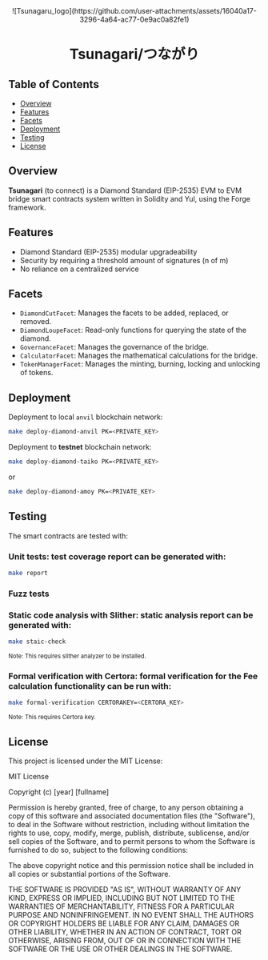 <div align="center">
  ![Tsunagaru_logo](https://github.com/user-attachments/assets/16040a17-3296-4a64-ac77-0e9ac0a82fe1)
  <h1>Tsunagari/つながり</h1>
</div>

## Table of Contents

- [Overview](#overview)
- [Features](#features)
- [Facets](#facets)
- [Deployment](#deployment)
- [Testing](#testing)
- [License](#license)

## Overview

**Tsunagari** (to connect) is a Diamond Standard (EIP-2535) EVM to EVM bridge smart contracts system written in Solidity and Yul, using the Forge framework.

## Features

- Diamond Standard (EIP-2535) modular upgradeability
- Security by requiring a threshold amount of signatures (n of m)
- No reliance on a centralized service

## Facets

- `DiamondCutFacet`: Manages the facets to be added, replaced, or removed.
- `DiamondLoupeFacet`: Read-only functions for querying the state of the diamond.
- `GovernanceFacet`: Manages the governance of the bridge.
- `CalculatorFacet`: Manages the mathematical calculations for the bridge.
- `TokenManagerFacet`: Manages the minting, burning, locking and unlocking of tokens.

## Deployment

Deployment to local `anvil` blockchain network:

```bash
make deploy-diamond-anvil PK=<PRIVATE_KEY>
```

Deployment to **testnet** blockchain network:

```bash
make deploy-diamond-taiko PK=<PRIVATE_KEY>
```

or

```bash
make deploy-diamond-amoy PK=<PRIVATE_KEY>
```

## Testing

The smart contracts are tested with:

### Unit tests: test coverage report can be generated with:

```bash
make report
```

### Fuzz tests

### Static code analysis with **Slither**: static analysis report can be generated with:

```bash
make staic-check
```

<sub>Note: This requires slither analyzer to be installed.</sub>

### Formal verification with **Certora**: formal verification for the **Fee calculation functionality** can be run with:

```bash
make formal-verification CERTORAKEY=<CERTORA_KEY>
```

<sub>Note: This requires Certora key.</sub>

## License

This project is licensed under the MIT License:

MIT License

Copyright (c) [year] [fullname]

Permission is hereby granted, free of charge, to any person obtaining a copy
of this software and associated documentation files (the "Software"), to deal
in the Software without restriction, including without limitation the rights
to use, copy, modify, merge, publish, distribute, sublicense, and/or sell
copies of the Software, and to permit persons to whom the Software is
furnished to do so, subject to the following conditions:

The above copyright notice and this permission notice shall be included in all
copies or substantial portions of the Software.

THE SOFTWARE IS PROVIDED "AS IS", WITHOUT WARRANTY OF ANY KIND, EXPRESS OR
IMPLIED, INCLUDING BUT NOT LIMITED TO THE WARRANTIES OF MERCHANTABILITY,
FITNESS FOR A PARTICULAR PURPOSE AND NONINFRINGEMENT. IN NO EVENT SHALL THE
AUTHORS OR COPYRIGHT HOLDERS BE LIABLE FOR ANY CLAIM, DAMAGES OR OTHER
LIABILITY, WHETHER IN AN ACTION OF CONTRACT, TORT OR OTHERWISE, ARISING FROM,
OUT OF OR IN CONNECTION WITH THE SOFTWARE OR THE USE OR OTHER DEALINGS IN THE
SOFTWARE.
